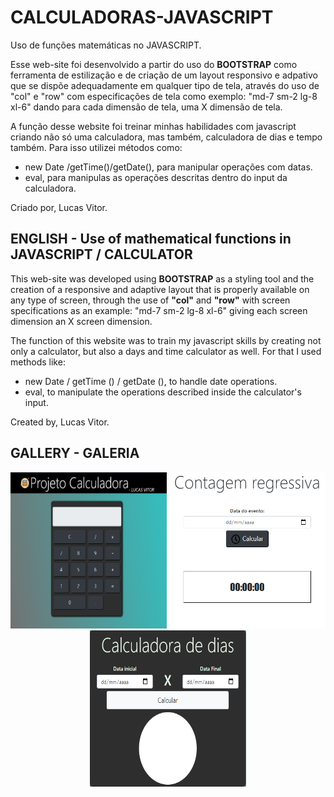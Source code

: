 # CALCULADORAS-JAVASCRIPT
Uso de funções matemáticas no JAVASCRIPT.

Esse web-site foi desenvolvido a partir do uso do **BOOTSTRAP** como ferramenta de estilização e de criação de um layout responsivo e adpativo que se dispõe adequadamente em qualquer tipo de tela, através do uso de
"col" e "row" com especificações de tela como exemplo: "md-7 sm-2 lg-8 xl-6" dando para cada dimensão de tela, uma X dimensão de tela.

A função desse website foi treinar minhas habilidades com javascript criando não só uma calculadora, mas também, calculadora de dias e tempo também.
Para isso utilizei métodos como:

-  new Date /getTime()/getDate(), para manipular operações com datas.
-  eval, para manipulas as operações descritas dentro do input da calculadora.

Criado por, Lucas Vitor.

## ENGLISH - Use of mathematical functions in JAVASCRIPT / CALCULATOR

This web-site was developed using **BOOTSTRAP** as a styling tool and the creation of a responsive and adaptive layout that is properly available on any type of screen, through the use of
**"col"** and **"row"** with screen specifications as an example: "md-7 sm-2 lg-8 xl-6" giving each screen dimension an X screen dimension.

The function of this website was to train my javascript skills by creating not only a calculator, but also a days and time calculator as well.
For that I used methods like:

- new Date / getTime () / getDate (), to handle date operations.
- eval, to manipulate the operations described inside the calculator's input.

Created by, Lucas Vitor.


## GALLERY - GALERIA

<div align=center>
  <img src="assets/calculadora1.png" height=250 width=250> <img src="assets/calculadora2.png" height=250 width=250> <img src="assets/calculadora3.png" height=250 width=250>
</div>


